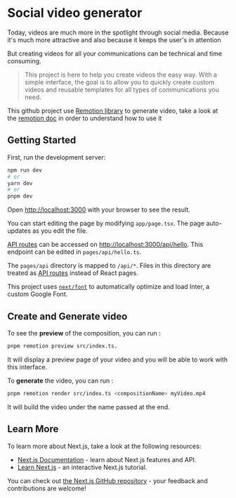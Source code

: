 # Social video generator

Today, videos are much more in the spotlight through social media. Because it's much more attractive and also because it keeps the user's in attention

But creating videos for all your communications can be technical and time consuming.

> This project is here to help you create videos the easy way. With a simple interface, the goal is to allow you to quickly create custom videos and reusable templates for all types of communications you need.

This github project use [Remotion library](https://www.remotion.dev/) to generate video, take a look at the [remotion doc](https://www.remotion.dev/docs/) in order to understand how to use it

## Getting Started

First, run the development server:

```bash
npm run dev
# or
yarn dev
# or
pnpm dev
```

Open [http://localhost:3000](http://localhost:3000) with your browser to see the result.

You can start editing the page by modifying `app/page.tsx`. The page auto-updates as you edit the file.

[API routes](https://nextjs.org/docs/api-routes/introduction) can be accessed on [http://localhost:3000/api/hello](http://localhost:3000/api/hello). This endpoint can be edited in `pages/api/hello.ts`.

The `pages/api` directory is mapped to `/api/*`. Files in this directory are treated as [API routes](https://nextjs.org/docs/api-routes/introduction) instead of React pages.

This project uses [`next/font`](https://nextjs.org/docs/basic-features/font-optimization) to automatically optimize and load Inter, a custom Google Font.

## Create and Generate video

To see the **preview** of the composition, you can run :

```bash
pnpm remotion preview src/index.ts.
```

It will display a preview page of your video and you will be able to work with this interface.

To **generate** the video, you can run :

```bash
pnpm remotion render src/index.ts <compositionName> myVideo.mp4
```

It will build the video under the name passed at the end.

## Learn More

To learn more about Next.js, take a look at the following resources:

- [Next.js Documentation](https://nextjs.org/docs) - learn about Next.js features and API.
- [Learn Next.js](https://nextjs.org/learn) - an interactive Next.js tutorial.

You can check out [the Next.js GitHub repository](https://github.com/vercel/next.js/) - your feedback and contributions are welcome!
